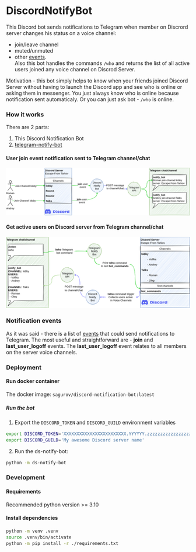 # DiscordNotifyBot
This Discord bot sends notifications to Telegram when member on Discrord server changes his status on a voice channel:
  - join/leave channel
  - muted/unmuted
  - other [events](https://github.com/Anton-Sagurov/discord-notify-bot/blob/main/config.yaml#L12).  
Also this bot handles the commands `/who` and returns the list of all active users joined any voice channel on Discrod Server.  
  
Motivation - this bot simply helps to know when your friends joined Discord Server without having to launch the Discord app and see who is online or asking them in messenger. You just always know who is online because notification sent automaticaly. Or you can just ask bot - `/who` is online.  

### How it works
There are 2 parts:
1. This Discord Notification Bot
2. [telegram-notify-bot](https://github.com/Anton-Sagurov/telegram-notify-bot)
#### User join event notification sent to Telegram channel/chat
![User join diagram](docs/join_event_notification_diagram.png)
#### Get active users on Discord server from Telegram channel/chat
![Active users online diagram](docs/who_command_diagram.png)

### Notification events
As it was said - there is a list of [events](https://github.com/Anton-Sagurov/discord-notify-bot/blob/main/config.yaml#L12) that could send notifications to Telegram. The most useful and straightforward are - **join** and **last_user_logoff** events. The **last_user_logoff** event relates to all members on the server voice channels.

### Deployment
#### Run docker container
The docker image: `sagurov/discord-notification-bot:latest`

##### Run the bot
1. Export the `DISCORD_TOKEN` and `DISCORD_GUILD` environment variables
```bash
export DISCORD_TOKEN='XXXXXXXXXXXXXXXXXXXXXXXX.YYYYYY.zzzzzzzzzzzzzzzzzzzzzzzzzzz'
export DISCORD_GUILD='My awesome Discord server name'
```
2. Run the ds-notify-bot:
```bash
python -m ds-notify-bot
```

### Development
#### Requirements
Recommended python version >= 3.10

#### Install dependencies
```bash
python -m venv .venv
source .venv/bin/activate
python -m pip install -r ./requirements.txt
```
